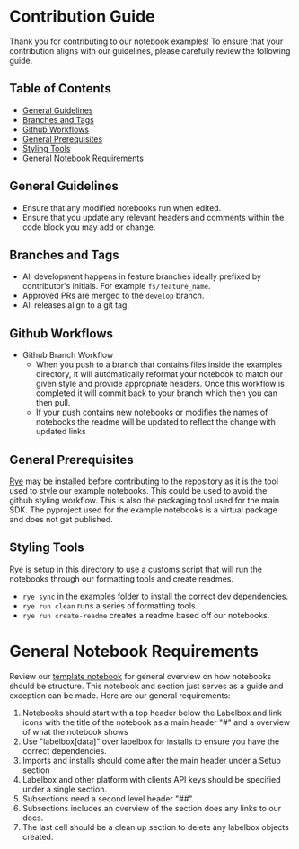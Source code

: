 # Contribution Guide

Thank you for contributing to our notebook examples! To ensure that your contribution aligns with our guidelines, please carefully review the following guide.

## Table of Contents

- [General Guidelines](#general-guidelines)
- [Branches and Tags](#branches-and-tags)
- [Github Workflows](#github-workflows)
- [General Prerequisites](#general-prerequisites)
- [Styling Tools](#styling-tools)
- [General Notebook Requirements](#general-notebook-requirements)

## General Guidelines

* Ensure that any modified notebooks run when edited.
* Ensure that you update any relevant headers and comments within the code block you may add or change.

## Branches and Tags

* All development happens in feature branches ideally prefixed by contributor's initials. For example `fs/feature_name`.
* Approved PRs are merged to the `develop` branch.
* All releases align to a git tag.

## Github Workflows

* Github Branch Workflow
  * When you push to a branch that contains files inside the examples directory, it will automatically reformat your notebook to match our given style and provide appropriate headers. Once this workflow is completed it will commit back to your branch which then you can then pull.
  * If your push contains new notebooks or modifies the names of notebooks the readme will be updated to reflect the change with updated links

## General Prerequisites

[Rye](https://rye-up.com/) may be installed before contributing to the repository as it is the tool used to style our example notebooks. This could be used to avoid the github styling workflow. This is also the packaging tool used for the main SDK. The pyproject used for the example notebooks is a virtual package and does not get published. 

## Styling Tools

Rye is setup in this directory to use a customs script that will run the notebooks through our formatting tools and create readmes.

* `rye sync` in the examples folder to install the correct dev dependencies.
* `rye run clean` runs a series of formatting tools.
* `rye run create-readme` creates a readme based off our notebooks.

# General Notebook Requirements

Review our [template notebook](https://github.com/Labelbox/labelbox-python/blob/develop/examples/template.ipynb) for general overview on how notebooks should be structure. This notebook and section just serves as a guide and exception can be made. Here are our general requirements:
 
1. Notebooks should start with a top header below the Labelbox and link icons with the title of the notebook as a main header "#" and a overview of what the notebook shows
2. Use "labelbox[data]" over labelbox for installs to ensure you have the correct dependencies.
3. Imports and installs should come after the main header under a Setup section
4. Labelbox and other platform with clients API keys should be specified under a single section.
5. Subsections need a second level header "##".
6. Subsections includes an overview of the section does any links to our docs.
7. The last cell should be a clean up section to delete any labelbox objects created.
